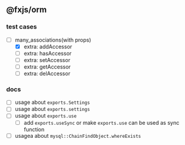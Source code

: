 ## @fxjs/orm

### test cases
* [ ] many_associations(with props)
    - [x] extra: addAccessor
    - [ ] extra: hasAccessor
    - [ ] extra: setAccessor
    - [ ] extra: getAccessor
    - [ ] extra: delAccessor

### docs

- [ ] usage about `exports.Settings`
- [ ] usage about `exports.settings`
- [ ] usage about `exports.use`
    - [ ] add `exports.useSync` or make `exports.use` can be used as sync function
- [ ] usagea about `mysql::ChainFindObject.whereExists`